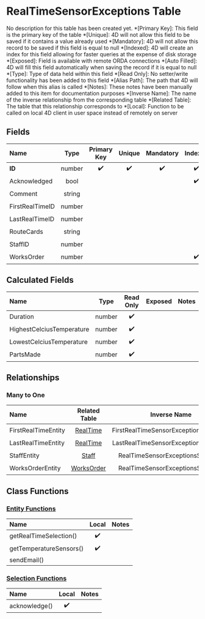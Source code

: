 ﻿# RealTimeSensorExceptions Table
No description for this table has been created yet.
*[Primary Key]: This field is the primary key of the table
*[Unique]: 4D will not allow this field to be saved if it contains a value already used
*[Mandatory]: 4D will not allow this record to be saved if this field is equal to null
*[Indexed]: 4D will create an index for this field allowing for faster queries at the expense of disk storage
*[Exposed]: Field is available with remote ORDA connections
*[Auto Filled]: 4D will fill this field automatically when saving the record if it is equal to null
*[Type]: Type of data held within this field
*[Read Only]: No setter/write functionality has been added to this field
*[Alias Path]: The path that 4D will follow when this alias is called
*[Notes]: These notes have been manually added to this item for documentation purposes
*[Inverse Name]: The name of the inverse relationship from the corresponding table
*[Related Table]: The table that this relationship corresponds to
*[Local]: Function to be called on local 4D client in user space instead of remotely on server
## Fields

|Name|Type|Primary Key|Unique|Mandatory|Indexed|Exposed|Auto Filled|Notes|
|:---|:---:|:---:|:---:|:---:|:---:|:---:|:---:|:---:|
|**ID**|number|✔️|✔️|✔️|✔️|✔️|✔️||
|Acknowledged|bool||||✔️|✔️|||
|Comment|string|||||✔️|||
|FirstRealTimeID|number|||||✔️|||
|LastRealTimeID|number|||||✔️|||
|RouteCards|string|||||✔️|||
|StaffID|number|||||✔️|||
|WorksOrder|number||||✔️|✔️|||
## Calculated Fields

|Name|Type|Read Only|Exposed|Notes|
|:---|:---:|:---:|:---:|:---:|
|Duration|number|✔️|||
|HighestCelciusTemperature|number|✔️|||
|LowestCelciusTemperature|number|✔️|||
|PartsMade|number|✔️|||
## Relationships
### Many to One

|Name|Related Table|Inverse Name|Exposed|Notes|
|:---|:---:|:---:|:---:|:---:|
|FirstRealTimeEntity|[RealTime](RealTime.md)|FirstRealTimeSensorExceptionsSelection|✔️||
|LastRealTimeEntity|[RealTime](RealTime.md)|LastRealTimeSensorExceptionsSelection|✔️||
|StaffEntity|[Staff](Staff.md)|RealTimeSensorExceptionsSelection|✔️||
|WorksOrderEntity|[WorksOrder](WorksOrder.md)|RealTimeSensorExceptionsSelection|✔️||
## Class Functions
### [Entity Functions](https://github.com/synthotec/SynthoTec-4D/blob/main/Project/Sources/Classes/RealTimeSensorExceptionsEntity.4dm)

|Name|Local|Notes|
|:---|:---:|:---:|
|getRealTimeSelection()|✔️||
|getTemperatureSensors()|✔️||
|sendEmail()|||
### [Selection Functions](https://github.com/synthotec/SynthoTec-4D/blob/main/Project/Sources/Classes/RealTimeSensorExceptionsSelection.4dm)

|Name|Local|Notes|
|:---|:---:|:---:|
|acknowledge()|✔️||